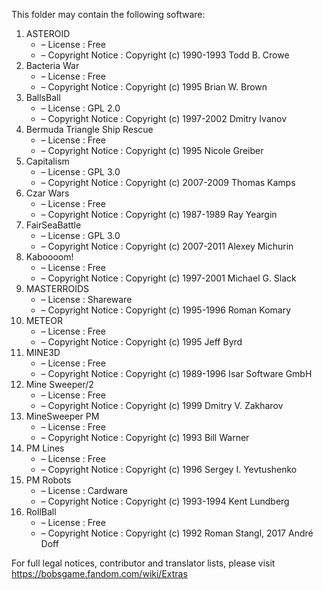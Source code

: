 ﻿This folder may contain the following software:

1. ASTEROID
   - – License : Free
   - – Copyright Notice : Copyright (c) 1990-1993 Todd B. Crowe
2. Bacteria War
   - – License : Free
   - – Copyright Notice : Copyright (c) 1995 Brian W. Brown
3. BallsBall
   - – License : GPL 2.0
   - – Copyright Notice : Copyright (c) 1997-2002 Dmitry Ivanov
4. Bermuda Triangle Ship Rescue
   - – License : Free
   - – Copyright Notice : Copyright (c) 1995 Nicole Greiber
5. Capitalism
   - – License : GPL 3.0
   - – Copyright Notice : Copyright (c) 2007-2009 Thomas Kamps
6. Czar Wars
   - – License : Free
   - – Copyright Notice : Copyright (c) 1987-1989 Ray Yeargin
7. FairSeaBattle
   - – License : GPL 3.0
   - – Copyright Notice : Copyright (c) 2007-2011 Alexey Michurin
8. Kaboooom!
   - – License : Free
   - – Copyright Notice : Copyright (c) 1997-2001 Michael G. Slack
9. MASTERROIDS
   - – License : Shareware
   - – Copyright Notice : Copyright (c) 1995-1996 Roman Komary
10. METEOR
    - – License : Free
    - – Copyright Notice : Copyright (c) 1995 Jeff Byrd
11. MINE3D
    - – License : Free
    - – Copyright Notice : Copyright (c) 1989-1996 Isar Software GmbH
12. Mine Sweeper/2
    - – License : Free
    - – Copyright Notice : Copyright (c) 1999 Dmitry V. Zakharov
13. MineSweeper PM
    - – License : Free
    - – Copyright Notice : Copyright (c) 1993 Bill Warner
14. PM Lines
    - – License : Free
    - – Copyright Notice : Copyright (c) 1996 Sergey I. Yevtushenko
15. PM Robots
    - – License : Cardware
    - – Copyright Notice : Copyright (c) 1993-1994 Kent Lundberg
16. RollBall
    - – License : Free
    - – Copyright Notice : Copyright (c) 1992 Roman Stangl, 2017 André Doff

For full legal notices, contributor and translator lists, please visit https://bobsgame.fandom.com/wiki/Extras